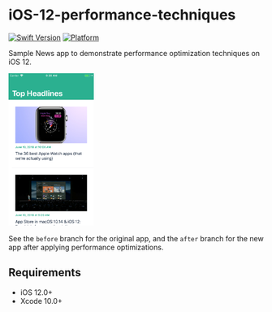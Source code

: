 # iOS-12-performance-techniques

[![Swift Version][swift-image]][swift-url]
[![Platform](https://img.shields.io/cocoapods/p/LFAlertController.svg?style=flat)](http://cocoapods.org/pods/LFAlertController)

Sample News app to demonstrate performance optimization techniques on iOS 12.

<img src="app_home.png" height="300"></img>

See the `before` branch for the original app, and the `after` branch for the new app after applying performance optimizations.

## Requirements

- iOS 12.0+
- Xcode 10.0+

[swift-image]:https://img.shields.io/badge/swift-4.0-orange.svg
[swift-url]: https://swift.org/